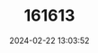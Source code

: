 ---
title: "161613"
category: "Torpedo suessii"
draft: false
date: 2024-02-22 13:03:52
languages:
  English: ["Red Sea Torpedo"]
---